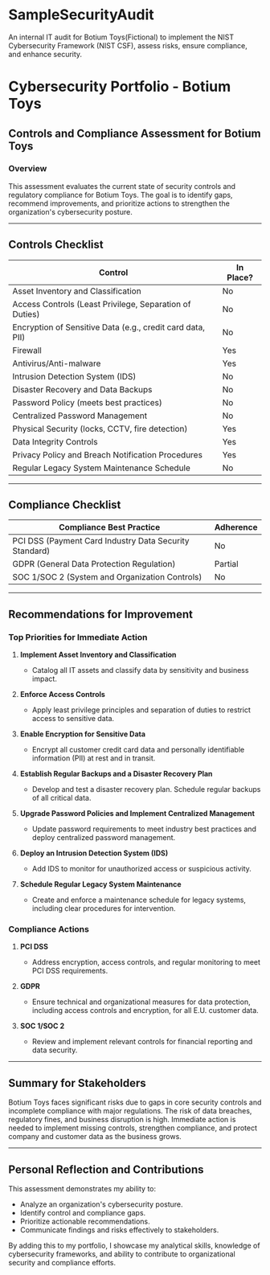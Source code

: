 # SampleSecurityAudit
An internal IT audit for Botium Toys(Fictional) to implement the NIST Cybersecurity Framework (NIST CSF), assess risks, ensure compliance, and enhance security.
# Cybersecurity Portfolio - Botium Toys

## Controls and Compliance Assessment for Botium Toys

### Overview
This assessment evaluates the current state of security controls and regulatory compliance for Botium Toys. The goal is to identify gaps, recommend improvements, and prioritize actions to strengthen the organization's cybersecurity posture.

---

## Controls Checklist

| **Control**                       | **In Place?** |
|------------------------------------|---------------|
| Asset Inventory and Classification | No            |
| Access Controls (Least Privilege, Separation of Duties) | No |
| Encryption of Sensitive Data (e.g., credit card data, PII) | No |
| Firewall                           | Yes           |
| Antivirus/Anti-malware             | Yes           |
| Intrusion Detection System (IDS)   | No            |
| Disaster Recovery and Data Backups | No            |
| Password Policy (meets best practices) | No          |
| Centralized Password Management    | No            |
| Physical Security (locks, CCTV, fire detection) | Yes |
| Data Integrity Controls            | Yes           |
| Privacy Policy and Breach Notification Procedures | Yes |
| Regular Legacy System Maintenance Schedule | No     |

---

## Compliance Checklist

| **Compliance Best Practice**       | **Adherence** |
|-------------------------------------|---------------|
| PCI DSS (Payment Card Industry Data Security Standard) | No |
| GDPR (General Data Protection Regulation) | Partial |
| SOC 1/SOC 2 (System and Organization Controls) | No |

---

## Recommendations for Improvement

### **Top Priorities for Immediate Action**
1. **Implement Asset Inventory and Classification**  
   - Catalog all IT assets and classify data by sensitivity and business impact.

2. **Enforce Access Controls**  
   - Apply least privilege principles and separation of duties to restrict access to sensitive data.

3. **Enable Encryption for Sensitive Data**  
   - Encrypt all customer credit card data and personally identifiable information (PII) at rest and in transit.

4. **Establish Regular Backups and a Disaster Recovery Plan**  
   - Develop and test a disaster recovery plan. Schedule regular backups of all critical data.

5. **Upgrade Password Policies and Implement Centralized Management**  
   - Update password requirements to meet industry best practices and deploy centralized password management.

6. **Deploy an Intrusion Detection System (IDS)**  
   - Add IDS to monitor for unauthorized access or suspicious activity.

7. **Schedule Regular Legacy System Maintenance**  
   - Create and enforce a maintenance schedule for legacy systems, including clear procedures for intervention.

### **Compliance Actions**
1. **PCI DSS**  
   - Address encryption, access controls, and regular monitoring to meet PCI DSS requirements.

2. **GDPR**  
   - Ensure technical and organizational measures for data protection, including access controls and encryption, for all E.U. customer data.

3. **SOC 1/SOC 2**  
   - Review and implement relevant controls for financial reporting and data security.

---

## Summary for Stakeholders
Botium Toys faces significant risks due to gaps in core security controls and incomplete compliance with major regulations. The risk of data breaches, regulatory fines, and business disruption is high. Immediate action is needed to implement missing controls, strengthen compliance, and protect company and customer data as the business grows.

---

## Personal Reflection and Contributions
This assessment demonstrates my ability to:
- Analyze an organization's cybersecurity posture.
- Identify control and compliance gaps.
- Prioritize actionable recommendations.
- Communicate findings and risks effectively to stakeholders.

By adding this to my portfolio, I showcase my analytical skills, knowledge of cybersecurity frameworks, and ability to contribute to organizational security and compliance efforts.
